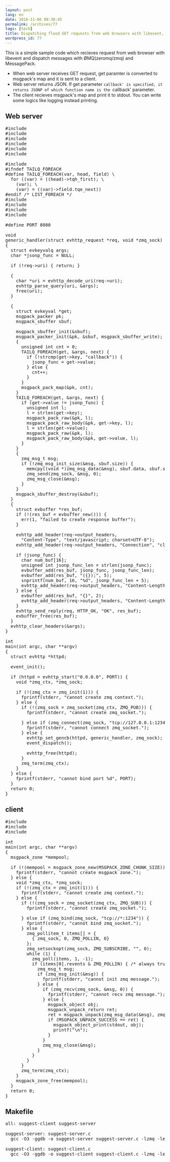 ```yaml
---
layout: post
lang: en
date: 2010-11-06 00:30:45
permalink: /archives/77
tags: [tech]
title: Dispatching flood GET requests from web browsers with libevent, ØMQ(zeromq/zmq) and MessagePack.
wordpress_id: 77
---
```

This is a simple sample code which recieves request from web browser with libevent and dispatch messages with ØMQ(zeromq/zmq) and MessagePack.

- When web server receives GET request, get paramter is converted to msgpack's map and it is sent to a client.
- Web server returns JSON. If get parameter `callback' is specified, it returns JSONP of which function name is the `callback' parameter.
- The client recieves msgpack's map and print it to stdout. You can write some logics like logging instead printing.

## Web server

<pre class="prettyprint linenums lang-c">
#include <stdio.h>
#include <string.h>
#include <sys/types.h>
#include <sys/time.h>
#include <stdlib.h>
#include <err.h>

#include <sys/queue.h>
#ifndef TAILQ_FOREACH
#define TAILQ_FOREACH(var, head, field) \
  for ((var) = ((head)->tqh_first); \
    (var); \
    (var) = ((var)->field.tqe_next))
#endif /* LIST_FOREACH */
#include <zmq.h>
#include <event.h>
#include <evhttp.h>
#include <msgpack.h>

#define PORT 8080

void
generic_handler(struct evhttp_request *req, void *zmq_sock)
{
  struct evkeyvalq args;
  char *jsonp_func = NULL;

  if (!req->uri) { return; }

  {
    char *uri = evhttp_decode_uri(req->uri);
    evhttp_parse_query(uri, &args);
    free(uri);
  }

  {
    struct evkeyval *get;
    msgpack_packer pk;
    msgpack_sbuffer sbuf;

    msgpack_sbuffer_init(&sbuf);
    msgpack_packer_init(&pk, &sbuf, msgpack_sbuffer_write);
    {
      unsigned int cnt = 0;
      TAILQ_FOREACH(get, &args, next) {
        if (!strcmp(get->key, "callback")) {
          jsonp_func = get->value;
        } else {
          cnt++;
        }
      }
      msgpack_pack_map(&pk, cnt);
    }
    TAILQ_FOREACH(get, &args, next) {
      if (get->value != jsonp_func) {
        unsigned int l;
        l = strlen(get->key);
        msgpack_pack_raw(&pk, l);
        msgpack_pack_raw_body(&pk, get->key, l);
        l = strlen(get->value);
        msgpack_pack_raw(&pk, l);
        msgpack_pack_raw_body(&pk, get->value, l);
      }
    }
    {
      zmq_msg_t msg;
      if (!zmq_msg_init_size(&msg, sbuf.size)) {
        memcpy((void *)zmq_msg_data(&msg), sbuf.data, sbuf.size);
        zmq_send(zmq_sock, &msg, 0);
        zmq_msg_close(&msg);
      }
    }
    msgpack_sbuffer_destroy(&sbuf);
  }
  {
    struct evbuffer *res_buf;
    if (!(res_buf = evbuffer_new())) {
      err(1, "failed to create response buffer");
    }

    evhttp_add_header(req->output_headers,
      "Content-Type", "text/javascript; charset=UTF-8");
    evhttp_add_header(req->output_headers, "Connection", "close");

    if (jsonp_func) {
      char num_buf[16];
      unsigned int jsonp_func_len = strlen(jsonp_func);
      evbuffer_add(res_buf, jsonp_func, jsonp_func_len);
      evbuffer_add(res_buf, "({});", 5);
      snprintf(num_buf, 16, "%d", jsonp_func_len + 5);
      evhttp_add_header(req->output_headers, "Content-Length", num_buf);
    } else {
      evbuffer_add(res_buf, "{}", 2);
      evhttp_add_header(req->output_headers, "Content-Length", "2");
    }
    evhttp_send_reply(req, HTTP_OK, "OK", res_buf);
    evbuffer_free(res_buf);
  }
  evhttp_clear_headers(&args);
}

int
main(int argc, char **argv)
{
  struct evhttp *httpd;

  event_init();

  if (httpd = evhttp_start("0.0.0.0", PORT)) {
    void *zmq_ctx, *zmq_sock;

    if (!(zmq_ctx = zmq_init(1))) {
      fprintf(stderr, "cannot create zmq context.");
    } else {
      if (!(zmq_sock = zmq_socket(zmq_ctx, ZMQ_PUB))) {
        fprintf(stderr, "cannot create zmq_socket.");

      } else if (zmq_connect(zmq_sock, "tcp://127.0.0.1:1234")) {
        fprintf(stderr, "cannot connect zmq_socket.");
      } else {
        evhttp_set_gencb(httpd, generic_handler, zmq_sock);
        event_dispatch();

        evhttp_free(httpd);
      }
      zmq_term(zmq_ctx);
    }
  } else {
    fprintf(stderr, "cannot bind port %d", PORT);
  }
  return 0;
}
</pre>

## client

<pre class="prettyprint linenums lang-c">
#include <zmq.h>
#include <stdio.h>
#include <msgpack.h>

int
main(int argc, char **argv)
{
  msgpack_zone *mempool;

  if (!(mempool = msgpack_zone_new(MSGPACK_ZONE_CHUNK_SIZE))) {
    fprintf(stderr, "cannot create msgpack zone.");
  } else {
    void *zmq_ctx, *zmq_sock;
    if (!(zmq_ctx = zmq_init(1))) {
      fprintf(stderr, "cannot create zmq context.");
    } else {
      if (!(zmq_sock = zmq_socket(zmq_ctx, ZMQ_SUB))) {
        fprintf(stderr, "cannot create zmq_socket.");

      } else if (zmq_bind(zmq_sock, "tcp://*:1234")) {
        fprintf(stderr, "cannot bind zmq_socket.");
      } else {
        zmq_pollitem_t items[] = {
          { zmq_sock, 0, ZMQ_POLLIN, 0}
        };
        zmq_setsockopt(zmq_sock, ZMQ_SUBSCRIBE, "", 0);
        while (1) {
          zmq_poll(items, 1, -1);
          if (items[0].revents & ZMQ_POLLIN) { /* always true */
            zmq_msg_t msg;
            if (zmq_msg_init(&msg)) {
              fprintf(stderr, "cannot init zmq message.");
            } else {
              if (zmq_recv(zmq_sock, &msg, 0)) {
                fprintf(stderr, "cannot recv zmq message.");
              } else {
                msgpack_object obj;
                msgpack_unpack_return ret;
                ret = msgpack_unpack(zmq_msg_data(&msg), zmq_msg_size(&msg), NULL, mempool, &obj);
                if (MSGPACK_UNPACK_SUCCESS == ret) {
                  msgpack_object_print(stdout, obj);
                  printf("\n");
                }
              }
              zmq_msg_close(&msg);
            }
          }
        }
      }
      zmq_term(zmq_ctx);
    }
    msgpack_zone_free(mempool);
  }
  return 0;
}
</pre>

## Makefile

<pre class="prettyprint linenums lang-makefile">
all: suggest-client suggest-server

suggest-server: suggest-server.c
  gcc -O3 -ggdb -o suggest-server suggest-server.c -lzmq -levent -lmsgpack

suggest-client: suggest-client.c
  gcc -O3 -ggdb -o suggest-client suggest-client.c -lzmq -levent -lmsgpack
</pre>
